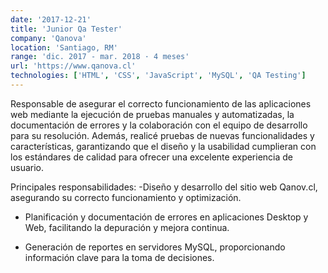 ```yaml
---
date: '2017-12-21'
title: 'Junior Qa Tester'
company: 'Qanova'
location: 'Santiago, RM'
range: 'dic. 2017 - mar. 2018 · 4 meses'
url: 'https://www.qanova.cl'
technologies: ['HTML', 'CSS', 'JavaScript', 'MySQL', 'QA Testing']
---
```


Responsable de asegurar el correcto funcionamiento de las aplicaciones web mediante la ejecución de pruebas manuales y automatizadas, la documentación de errores y la colaboración con el equipo de desarrollo para su resolución. Además, realicé pruebas de nuevas funcionalidades y características, garantizando que el diseño y la usabilidad cumplieran con los estándares de calidad para ofrecer una excelente experiencia de usuario.

Principales responsabilidades:
-Diseño y desarrollo del sitio web Qanov.cl, asegurando su correcto funcionamiento y optimización.

- Planificación y documentación de errores en aplicaciones Desktop y Web, facilitando la depuración y mejora continua.

- Generación de reportes en servidores MySQL, proporcionando información clave para la toma de decisiones.

